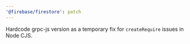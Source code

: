 ```yaml
---
'@firebase/firestore': patch
---
```


Hardcode grpc-js version as a temporary fix for `createRequire` issues in Node CJS.
